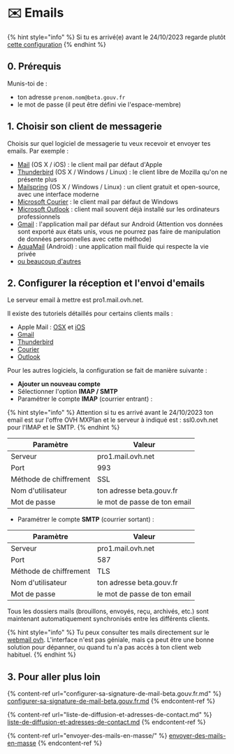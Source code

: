 # ✉️ Emails



{% hint style="info" %}
Si tu es arrivé(e) avant le 24/10/2023 regarde plutôt [cette configuration](envoyer-et-recevoir-des-emails-beta.gouv.fr-avec-loffre-ovh-mx-plan.md)&#x20;
{% endhint %}

## 0. Prérequis

Munis-toi de :

* ton adresse `prenom.nom@beta.gouv.fr`
* le mot de passe (il peut être défini vie l'espace-membre)

## 1. Choisir son client de messagerie

Choisis sur quel logiciel de messagerie tu veux recevoir et envoyer tes emails. Par exemple :

* [Mail](https://support.apple.com/fr-fr/mail) (OS X / iOS) : le client mail par défaut d'Apple
* [Thunderbird](https://www.thunderbird.net/fr/) (OS X / Windows / Linux) : le client libre de Mozilla qu'on ne présente plus
* [Mailspring](https://getmailspring.com) (OS X / Windows / Linux) : un client gratuit et open-source, avec une interface moderne
* [Microsoft Courier](https://www.microsoft.com/fr-fr/p/courrier-et-calendrier/9wzdncrfhvqm?activetab=pivot:overviewtab) : le client mail par défaut de Windows
* [Microsoft Outlook](https://www.microsoft.com/fr-fr/microsoft-365/outlook/email-and-calendar-software-microsoft-outlook) : client mail souvent déjà installé sur les ordinateurs professionnels
* [Gmail](https://play.google.com/store/apps/details?id=com.google.android.gm\&hl=fr) : l'application mail par défaut sur Android (Attention vos données sont exporté aux états unis, vous ne pourrez pas faire de manipulation de données personnelles avec cette méthode)
* [AquaMail](https://www.aqua-mail.com) (Android) : une application mail fluide qui respecte la vie privée
* [ou beaucoup d'autres](https://duckduckgo.com/?q=meilleurs+clients+mails)

## **2. Configurer la réception et l'envoi d'emails**

Le serveur email à mettre est pro1.mail.ovh.net.

Il existe des tutoriels détaillés pour certains clients mails :

* Apple Mail : [OSX](https://help.ovhcloud.com/csm/fr-email-pro-macos-mailapp-configuration?id=kb\_article\_view\&sysparm\_article=KB0052267) et [iOS](https://help.ovhcloud.com/csm/fr-email-pro-iphone-configuration?id=kb\_article\_view\&sysparm\_article=KB0040235)
* [Gmail](https://help.ovhcloud.com/csm/fr-email-pro-gmail-configuration?id=kb\_article\_view\&sysparm\_article=KB0052250)
* [Thunderbird](https://help.ovhcloud.com/csm/fr-email-pro-thunderbird-windows-configuration?id=kb\_article\_view\&sysparm\_article=KB0052285)
* [Courier](https://help.ovhcloud.com/csm/fr-email-pro-windows-10-mailapp-configuration?id=kb\_article\_view\&sysparm\_article=KB0052304)
* [Outlook](https://help.ovhcloud.com/csm/fr-email-pro-outlook-windows-configuration?id=kb\_article\_view\&sysparm\_article=KB0052268)

Pour les autres logiciels, la configuration se fait de manière suivante :

* **Ajouter un nouveau compte**
* Sélectionner l'option **IMAP / SMTP**
* Paramétrer le compte **IMAP** (courrier entrant) :&#x20;

{% hint style="info" %}
Attention si tu es arrivé avant le 24/10/2023 ton email est sur l'offre OVH MXPlan et le serveur à indiqué est : ssl0.ovh.net pour l'IMAP et le SMTP.
{% endhint %}

| Paramètre              | Valeur                       |
| ---------------------- | ---------------------------- |
| Serveur                | pro1.mail.ovh.net            |
| Port                   | 993                          |
| Méthode de chiffrement | SSL                          |
| Nom d'utilisateur      | ton adresse beta.gouv.fr     |
| Mot de passe           | le mot de passe de ton email |

* Paramétrer le compte **SMTP** (courrier sortant) :

| Paramètre              | Valeur                       |
| ---------------------- | ---------------------------- |
| Serveur                | pro1.mail.ovh.net            |
| Port                   | 587                          |
| Méthode de chiffrement | TLS                          |
| Nom d'utilisateur      | ton adresse beta.gouv.fr     |
| Mot de passe           | le mot de passe de ton email |

Tous les dossiers mails (brouillons, envoyés, reçu, archivés, etc.) sont maintenant automatiquement synchronisés entre les différents clients.

{% hint style="info" %}
Tu peux consulter tes mails directement sur le [webmail ovh](https://pro1.mail.ovh.net/). L'interface n'est pas géniale, mais ça peut être une bonne solution pour dépanner, ou quand tu n'a pas accès à ton client web habituel.
{% endhint %}

## 3. Pour aller plus loin

{% content-ref url="configurer-sa-signature-de-mail-beta.gouv.fr.md" %}
[configurer-sa-signature-de-mail-beta.gouv.fr.md](configurer-sa-signature-de-mail-beta.gouv.fr.md)
{% endcontent-ref %}

{% content-ref url="liste-de-diffusion-et-adresses-de-contact.md" %}
[liste-de-diffusion-et-adresses-de-contact.md](liste-de-diffusion-et-adresses-de-contact.md)
{% endcontent-ref %}

{% content-ref url="envoyer-des-mails-en-masse/" %}
[envoyer-des-mails-en-masse](envoyer-des-mails-en-masse/)
{% endcontent-ref %}
